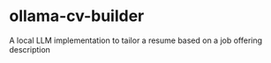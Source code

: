 # ollama-cv-builder
A local LLM implementation to tailor a resume based on a job offering description

